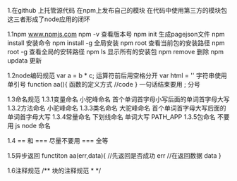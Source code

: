 
1.在github 上托管源代码
  在npm上发布自己的模块
  在代码中使用第三方的模块包
  这三者形成了node应用的闭环

  1.1npm www.npmjs.com
        npm -v 查看版本号
        npm init 生成pagejson文件
        npm install <name> 安装命令
        npm install <name> -g 全局安装
        npm root 查看当前包的安装路径
        npm root -g 查看全局的安转路径
        npm ls 显示所有的安装包
        npm remove 删除
        npm updata 更新

  1.2node编码规范
        var a = b * c; 运算符前后用空格分开
        var html = '<a href="www.baidu.com"></a>' 字符串使用单引号
        function aa(){ 函数的定义方式
            //code
        }
        一句话结束要用 ; 分号

  1.3命名规范
        1.3.1变量命名  小驼峰命名  首个单词首字母小写后面的单词首字母大写
        1.3.2方法命名  小驼峰命名
        1.3.3类名命名  大驼峰命名  首个单词首字母大写后面的单词首字母大写
        1.3.4常量命名  下划线命名  单词大写   PATH_APP
        1.3.5包命名    不要用 js node 命名

  1.4 == 和 ===
        尽量不要用 === 全等

  1.5异步返回
        functiton aa(err,data){
            //先返回是否成功 err
            //在返回数据 data
        }

  1.6注释规范
        /** 块的注释规范
        *
        */
